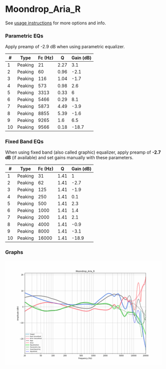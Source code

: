 # Moondrop_Aria_R
See [usage instructions](https://github.com/jaakkopasanen/AutoEq#usage) for more options and info.

### Parametric EQs
Apply preamp of -2.9 dB when using parametric equalizer.

|   # | Type    |   Fc (Hz) |    Q |   Gain (dB) |
|-----|---------|-----------|------|-------------|
|   1 | Peaking |        21 | 2.27 |         3.1 |
|   2 | Peaking |        60 | 0.96 |        -2.1 |
|   3 | Peaking |       116 | 1.04 |        -1.7 |
|   4 | Peaking |       573 | 0.98 |         2.6 |
|   5 | Peaking |      3313 | 0.33 |         6   |
|   6 | Peaking |      5466 | 0.29 |         8.1 |
|   7 | Peaking |      5873 | 4.49 |        -3.9 |
|   8 | Peaking |      8855 | 5.39 |        -1.6 |
|   9 | Peaking |      9265 | 1.6  |         6.5 |
|  10 | Peaking |      9566 | 0.18 |       -18.7 |

### Fixed Band EQs
When using fixed band (also called graphic) equalizer, apply preamp of **-2.7 dB** (if available) and set gains manually with these parameters.

|   # | Type    |   Fc (Hz) |    Q |   Gain (dB) |
|-----|---------|-----------|------|-------------|
|   1 | Peaking |        31 | 1.41 |         1   |
|   2 | Peaking |        62 | 1.41 |        -2.7 |
|   3 | Peaking |       125 | 1.41 |        -1.9 |
|   4 | Peaking |       250 | 1.41 |         0.1 |
|   5 | Peaking |       500 | 1.41 |         2.3 |
|   6 | Peaking |      1000 | 1.41 |         1.4 |
|   7 | Peaking |      2000 | 1.41 |         2.1 |
|   8 | Peaking |      4000 | 1.41 |        -0.9 |
|   9 | Peaking |      8000 | 1.41 |        -3.1 |
|  10 | Peaking |     16000 | 1.41 |       -18.9 |

### Graphs
![](./Moondrop_Aria_R.png)
